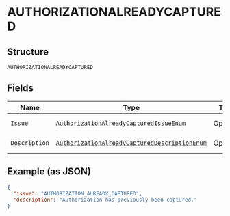 
# AUTHORIZATIONALREADYCAPTURED

## Structure

`AUTHORIZATIONALREADYCAPTURED`

## Fields

| Name | Type | Tags | Description | Getter | Setter |
|  --- | --- | --- | --- | --- | --- |
| `Issue` | [`AuthorizationAlreadyCapturedIssueEnum`](../../doc/models/authorization-already-captured-issue-enum.md) | Optional | - | AuthorizationAlreadyCapturedIssueEnum getIssue() | setIssue(AuthorizationAlreadyCapturedIssueEnum issue) |
| `Description` | [`AuthorizationAlreadyCapturedDescriptionEnum`](../../doc/models/authorization-already-captured-description-enum.md) | Optional | - | AuthorizationAlreadyCapturedDescriptionEnum getDescription() | setDescription(AuthorizationAlreadyCapturedDescriptionEnum description) |

## Example (as JSON)

```json
{
  "issue": "AUTHORIZATION_ALREADY_CAPTURED",
  "description": "Authorization has previously been captured."
}
```

